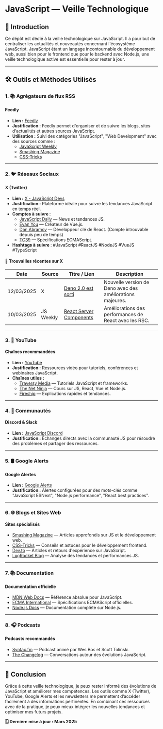# JavaScript — Veille Technologique

## 📝 Introduction

Ce dépôt est dédié à la veille technologique sur JavaScript. Il a pour but de centraliser les actualités et nouveautés concernant l'écosystème JavaScript. JavaScript étant un langage incontournable du développement web, aussi bien pour le frontend que pour le backend avec Node.js, une veille technologique active est essentielle pour rester à jour.

---

## 🛠️ Outils et Méthodes Utilisés

### 1. 📚 Agrégateurs de flux RSS

#### **Feedly**
- **Lien :** [Feedly](https://feedly.com)
- **Justification :** Feedly permet d'organiser et de suivre les blogs, sites d'actualités et autres sources JavaScript.
- **Utilisation :** Suivi des catégories "JavaScript", "Web Development" avec des sources comme :
  - [JavaScript Weekly](https://javascriptweekly.com/)
  - [Smashing Magazine](https://www.smashingmagazine.com/)
  - [CSS-Tricks](https://css-tricks.com/)

---

### 2. 🐦 Réseaux Sociaux

#### **X (Twitter)**
- **Lien :** [X - JavaScript Devs](https://x.com/frontenddevjob)
- **Justification :** Plateforme idéale pour suivre les tendances JavaScript en temps réel.
- **Comptes à suivre :**
  - [JavaScript Daily](https://x.com/JavaScriptDaily) — News et tendances JS.
  - [Evan You](https://x.com/youyuxi) — Créateur de Vue.js.
  - [Dan Abramov](https://x.com/@dan_abramov2) — Développeur clé de React. (Compte introuvable depuis peu de temps)
  - [TC39](https://x.com/TC39) — Spécifications ECMAScript.
- **Hashtags à suivre :** #JavaScript #ReactJS #NodeJS #VueJS #TypeScript

#### 📅 Trouvailles récentes sur X
| Date | Source | Titre / Lien | Description |
|------|--------|--------------|-------------|
| 12/03/2025 | X | [Deno 2.0 est sorti](https://deno.com) | Nouvelle version de Deno avec des améliorations majeures. |
| 10/03/2025 | JS Weekly | [React Server Components](https://react.dev) | Améliorations des performances de React avec les RSC. |

---

### 3. 🎥 YouTube

#### **Chaînes recommandées**
- **Lien :** [YouTube](https://www.youtube.com)
- **Justification :** Ressources vidéo pour tutoriels, conférences et webinaires JavaScript.
- **Chaînes utiles :**
  - [Traversy Media](https://www.youtube.com/c/TraversyMedia) — Tutoriels JavaScript et frameworks.
  - [The Net Ninja](https://www.youtube.com/c/TheNetNinja) — Cours sur JS, React, Vue et Node.js.
  - [Fireship](https://www.youtube.com/c/Fireship) — Explications rapides et tendances.

---

### 4. 💬 Communautés

#### **Discord & Slack**
- **Lien :** [JavaScript Discord](https://discord.com/invite/javascript-mastery-programming-coding-community-710138849350647871)
- **Justification :** Échanges directs avec la communauté JS pour résoudre des problèmes et partager des ressources.

---

### 5. 🛢️ Google Alerts

#### **Google Alertes**
- **Lien :** [Google Alerts](https://www.google.com/alerts)
- **Justification :** Alertes configurées pour des mots-clés comme "JavaScript ESNext", "Node.js performance", "React best practices".

---

### 6. 🌐 Blogs et Sites Web

#### **Sites spécialisés**
- [Smashing Magazine](https://www.smashingmagazine.com/) — Articles approfondis sur JS et le développement web.
- [CSS-Tricks](https://css-tricks.com/) — Conseils et astuces pour le développement frontend.
- [Dev.to](https://dev.to/) — Articles et retours d'expérience sur JavaScript.
- [LogRocket Blog](https://blog.logrocket.com/) — Analyse des tendances et performances JS.

---

### 7. 📚 Documentation

#### **Documentation officielle**
- [MDN Web Docs](https://developer.mozilla.org/en-US/) — Référence absolue pour JavaScript.
- [ECMA International](https://tc39.es/) — Spécifications ECMAScript officielles.
- [Node.js Docs](https://nodejs.org/en/docs/) — Documentation complète sur Node.js.

---

### 8. 🎧 Podcasts

#### **Podcasts recommandés**
- [Syntax.fm](https://syntax.fm/) — Podcast animé par Wes Bos et Scott Tolinski.
- [The Changelog](https://changelog.com/) — Conversations autour des évolutions JavaScript.

---

## 🌟 Conclusion

Grâce à cette veille technologique, je peux rester informé des évolutions de JavaScript et améliorer mes compétences. Les outils comme X (Twitter), YouTube, Google Alerts et les newsletters me permettent d’accéder facilement à des informations pertinentes. En combinant ces ressources avec de la pratique, je peux mieux intégrer les nouvelles tendances et optimiser mes futurs projets.

**🗓 Dernière mise à jour : Mars 2025**
